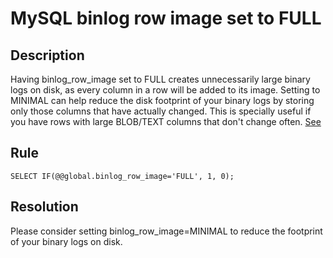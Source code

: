 # MySQL binlog row image set to FULL
## Description
Having binlog_row_image set to FULL creates unnecessarily large binary logs on disk, as every column in a row will be added to its image.  Setting to MINIMAL can help reduce the disk footprint of your binary logs by storing only those columns that have actually changed.  This is specially useful if you have rows with large BLOB/TEXT columns that don't change often.
[See](https://dev.mysql.com/doc/refman/8.0/en/replication-options-binary-log.html#sysvar_binlog_row_image)

## Rule
`SELECT IF(@@global.binlog_row_image='FULL', 1, 0);`


## Resolution
Please consider setting binlog_row_image=MINIMAL to reduce the footprint of your binary logs on disk.
